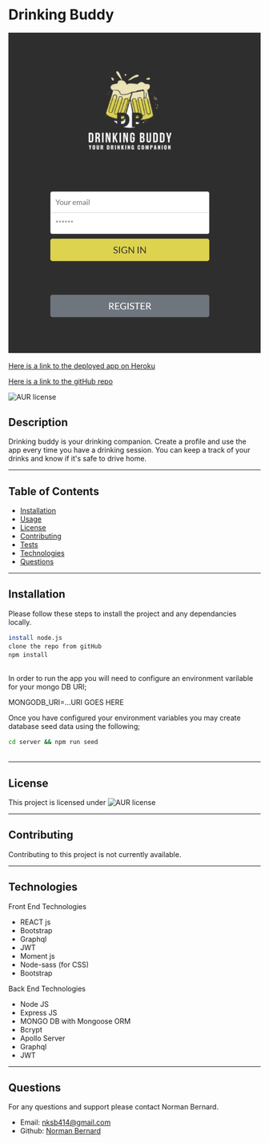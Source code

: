 

# Drinking Buddy
 
  
  ![alt text](./screenshot.PNG)
  
[Here is a link to the deployed app on Heroku](https://my-drinking-buddy.herokuapp.com/)

[Here is a link to the gitHub repo](https://github.com/Normksb/drinking-buddy)  

![AUR license](https://img.shields.io/static/v1?label=License&message=MIT&color=blue)

## Description
Drinking buddy is your drinking companion. Create a profile and use the app every time you have a drinking session. You can keep a track of your drinks and know if it's safe to drive home.


---
## Table of Contents

- [Installation](#installation)
- [Usage](#usage)
- [License](#license)
- [Contributing](#contributing)
- [Tests](#tests)
- [Technologies](#technologies)
- [Questions](#questions)

---
## Installation  
  
Please follow these steps to install the project and any dependancies locally.

```bash
install node.js
clone the repo from gitHub
npm install
 
```

In order to run the app you will need to configure an environment varilable for your mongo DB URI;

MONGODB_URI=...URI GOES HERE

Once you have configured your environment variables you may create database seed data using the following;

```bash
cd server && npm run seed
 
```

---
## License

This project is licensed under ![AUR license](https://img.shields.io/static/v1?label=License&message=MIT&color=blue)

---
## Contributing

Contributing to this project is not currently available.


---

## Technologies

Front End Technologies
- REACT js
- Bootstrap
- Graphql
- JWT
- Moment js
- Node-sass (for CSS)
- Bootstrap

Back End Technologies
- Node JS
- Express JS
- MONGO DB with Mongoose ORM
- Bcrypt
- Apollo Server
- Graphql
- JWT


---

## Questions

For any questions and support please contact Norman Bernard.  
- Email: nksb414@gmail.com
- Github: [Norman Bernard](https://github.com/Normksb)